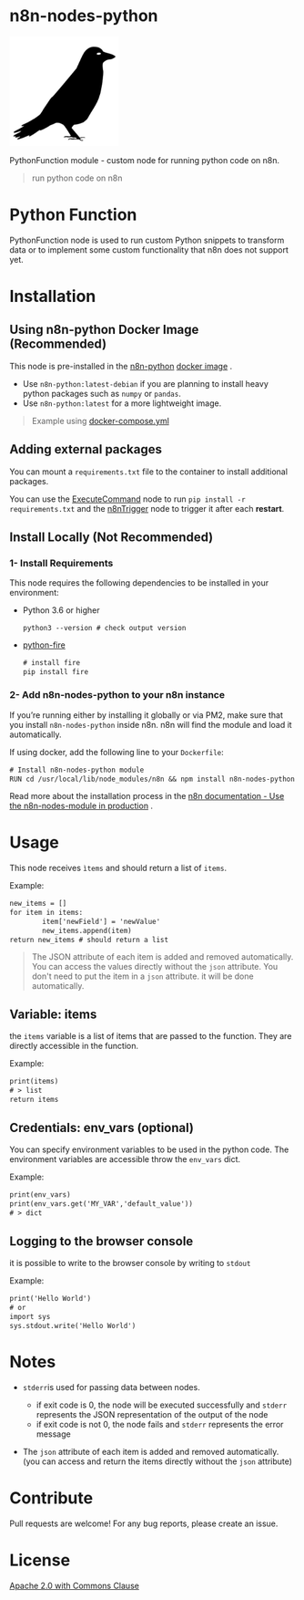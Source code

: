 # n8n-nodes-python

![n8n.io - Workflow Automation](https://raw.githubusercontent.com/n8n-io/n8n/master/assets/n8n-logo.png)

PythonFunction module - custom node for running python code on n8n.

> run python code on n8n

# Python Function

PythonFunction node is used to run custom Python snippets to transform data or to implement some custom functionality
that n8n does not support yet.

# Installation

## Using n8n-python Docker Image (Recommended)

This node is pre-installed in
the [n8n-python](https://github.com/naskio/docker-n8n-python) [docker image](https://hub.docker.com/r/naskio/n8n-python)
.

- Use `n8n-python:latest-debian` if you are planning to install heavy python packages such as `numpy` or `pandas`.
- Use `n8n-python:latest` for a more lightweight image.

> Example using [docker-compose.yml](https://github.com/naskio/docker-n8n-python/blob/main/demo/docker-compose-local.yml)

## Adding external packages

You can mount a `requirements.txt` file to the container to install additional packages.

You can use the [ExecuteCommand](https://n8n.io/integrations/n8n-nodes-base.executeCommand) node to
run `pip install -r requirements.txt`
and the [n8nTrigger](https://n8n.io/integrations/n8n-nodes-base.n8nTrigger) node to trigger it after each **restart**.

## Install Locally (Not Recommended)

### 1- Install Requirements

This node requires the following dependencies to be installed in your environment:

- Python 3.6 or higher
	```shell
	python3 --version # check output version
	```

- [python-fire](https://www.github.com/google/python-fire)
	```shell
	# install fire
	pip install fire
	```

### 2- Add n8n-nodes-python to your n8n instance

If you’re running either by installing it globally or via PM2, make sure that you install `n8n-nodes-python` inside n8n.
n8n will find the module and load it automatically.

If using docker, add the following line to your `Dockerfile`:

```shell
# Install n8n-nodes-python module
RUN cd /usr/local/lib/node_modules/n8n && npm install n8n-nodes-python
```

Read more about the installation process in
the [n8n documentation - Use the n8n-nodes-module in production](https://docs.n8n.io/nodes/creating-nodes/create-n8n-nodes-module.html#use-the-n8n-nodes-module-in-production)
.

# Usage

This node receives `ìtems` and should return a list of `items`.

Example:

```python3
new_items = []
for item in items:
		item['newField'] = 'newValue'
		new_items.append(item)
return new_items # should return a list
```

> The JSON attribute of each item is added and removed automatically.
> You can access the values directly without the `json` attribute.
> You don't need to put the item in a `json` attribute. it will be done automatically.

## Variable: items

the `items` variable is a list of items that are passed to the function. They are directly accessible in the function.

Example:

```python3
print(items)
# > list
return items
```

## Credentials: env_vars (optional)

You can specify environment variables to be used in the python code. The environment variables are accessible throw
the `env_vars` dict.

Example:

```python3
print(env_vars)
print(env_vars.get('MY_VAR','default_value'))
# > dict
```

## Logging to the browser console

it is possible to write to the browser console by writing to `stdout`

Example:

```
print('Hello World')
# or
import sys
sys.stdout.write('Hello World')
```

# Notes

- `stderr`is used for passing data between nodes.

	- if exit code is 0, the node will be executed successfully and `stderr` represents the JSON representation of the
		output of the node
	- if exit code is not 0, the node fails and `stderr` represents the error message


- The `json` attribute of each item is added and removed automatically. (you can access and return the items directly
	without the `json` attribute)

# Contribute

Pull requests are welcome! For any bug reports, please create an issue.

# License

[Apache 2.0 with Commons Clause](LICENSE.md)
